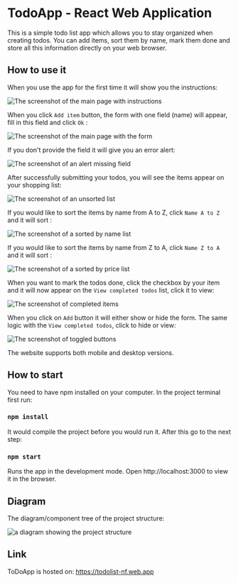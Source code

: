 # TodoApp - React Web Application

This is a simple todo list app which allows you to stay organized when creating todos. You can add items, sort them by name, mark them done and store all this information directly on your web browser.

## How to use it 
When you use the app for the first time it will show you the instructions:

![The screenshot of the main page with instructions](https://github.com/FeNatalia/todo-list-testing/blob/main/src/assets/screenshots/welcome.jpg)

When you click `Add item` button, the form with one field (name) will appear, fill in this field and click `Ok` :

![The screenshot of the main page with the form](https://github.com/FeNatalia/todo-list-testing/blob/main/src/assets/screenshots/form.jpg)

If you don't provide the field it will give you an error alert:

![The screenshot of an alert missing field ](https://github.com/FeNatalia/todo-list-testing/blob/main/src/assets/screenshots/alertMissing.jpg)

After successfully submitting your todos, you will see the items appear on your shopping list: 

![The screenshot of an unsorted list](https://github.com/FeNatalia/todo-list-testing/blob/main/src/assets/screenshots/unsorted.jpg)

If you would like to sort the items by name from A to Z, click `Name A to Z` and it will sort :

![The screenshot of a sorted by name list](https://github.com/FeNatalia/todo-list-testing/blob/main/src/assets/screenshots/sortNameAZ.jpg)

If you would like to sort the items by name from Z to A, click `Name Z to A` and it will sort :

![The screenshot of a sorted by price list](https://github.com/FeNatalia/todo-list-testing/blob/main/src/assets/screenshots/sortNameZA.jpg)

When you want to mark the todos done, click the checkbox by your item and it will now appear on the `View completed todos` list, click it to view: 

![The screenshot of completed items](https://github.com/FeNatalia/todo-list-testing/blob/main/src/assets/screenshots/completed.jpg)

When you click on `Add` button it will either show or hide the form. The same logic with the `View completed todos`, click to hide or view: 

![The screenshot of toggled buttons ](https://github.com/FeNatalia/todo-list-testing/blob/main/src/assets/screenshots/toggled.jpg)

The website supports both mobile and desktop versions.

## How to start 

You need to have npm installed on your computer. In the project terminal first run:

### `npm install`

It would compile the project before you would run it. After this go to the next step:

### `npm start`

Runs the app in the development mode.
Open http://localhost:3000 to view it in the browser.

## Diagram

The diagram/component tree of the project structure: 

![a diagram showing the project structure](https://github.com/FeNatalia/todo-list-testing/blob/main/src/assets/diagram/ComponentTree.png)

## Link

ToDoApp is hosted on: https://todolist-nf.web.app
